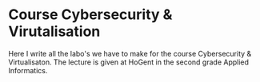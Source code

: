 # Course Cybersecurity & Virutalisation

Here I write all the labo's we have to make for the course Cybersecurity & Virtualisaton. The lecture is given at HoGent in the second grade Applied Informatics.
